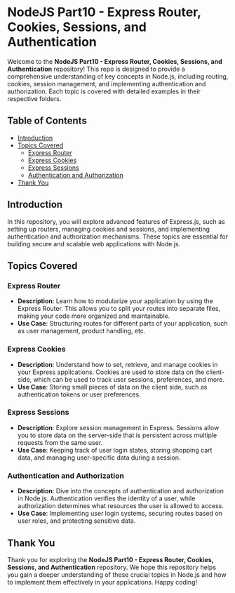 # NodeJS Part10 - Express Router, Cookies, Sessions, and Authentication

Welcome to the **NodeJS Part10 - Express Router, Cookies, Sessions, and Authentication** repository! This repo is designed to provide a comprehensive understanding of key concepts in Node.js, including routing, cookies, session management, and implementing authentication and authorization. Each topic is covered with detailed examples in their respective folders.

## Table of Contents

- [Introduction](#introduction)
- [Topics Covered](#topics-covered)
  - [Express Router](#express-router)
  - [Express Cookies](#express-cookies)
  - [Express Sessions](#express-sessions)
  - [Authentication and Authorization](#authentication-and-authorization)
- [Thank You](#thank-you)

## Introduction

In this repository, you will explore advanced features of Express.js, such as setting up routers, managing cookies and sessions, and implementing authentication and authorization mechanisms. These topics are essential for building secure and scalable web applications with Node.js.

## Topics Covered

### Express Router

- **Description**: Learn how to modularize your application by using the Express Router. This allows you to split your routes into separate files, making your code more organized and maintainable.
- **Use Case**: Structuring routes for different parts of your application, such as user management, product handling, etc.

### Express Cookies

- **Description**: Understand how to set, retrieve, and manage cookies in your Express applications. Cookies are used to store data on the client-side, which can be used to track user sessions, preferences, and more.
- **Use Case**: Storing small pieces of data on the client side, such as authentication tokens or user preferences.

### Express Sessions

- **Description**: Explore session management in Express. Sessions allow you to store data on the server-side that is persistent across multiple requests from the same user.
- **Use Case**: Keeping track of user login states, storing shopping cart data, and managing user-specific data during a session.

### Authentication and Authorization

- **Description**: Dive into the concepts of authentication and authorization in Node.js. Authentication verifies the identity of a user, while authorization determines what resources the user is allowed to access.
- **Use Case**: Implementing user login systems, securing routes based on user roles, and protecting sensitive data.

## Thank You

Thank you for exploring the **NodeJS Part10 - Express Router, Cookies, Sessions, and Authentication** repository. We hope this repository helps you gain a deeper understanding of these crucial topics in Node.js and how to implement them effectively in your applications. Happy coding!